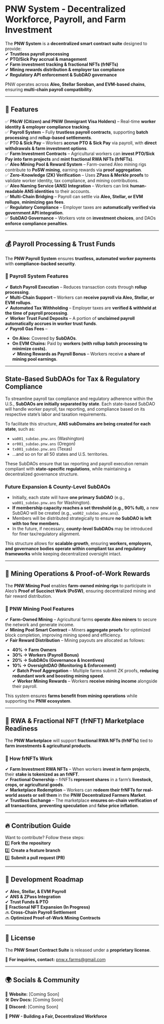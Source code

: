 # PNW System - Decentralized Workforce, Payroll, and Farm Investment
The **PNW System** is a **decentralized smart contract suite** designed to provide:  
✔ **Trustless payroll processing**  
✔ **PTO/Sick Pay accrual & management**  
✔ **Farm investment tracking & fractional NFTs (frNFTs)**  
✔ **Mining rewards distribution & employer tax compliance**  
✔ **Regulatory API enforcement & SubDAO governance**  

PNW operates across **Aleo, Stellar Soroban, and EVM-based chains**, ensuring **multi-chain payroll compatibility**.

---

## 📌 Features
✅ **PNcW (Citizen) and PNiW (Immigrant Visa Holders)** – Real-time **worker identity & employer compliance tracking**.  
✅ **Payroll System** – Fully **trustless payroll contracts**, supporting **batch processing** and **rollup-based settlements**.  
✅ **PTO & Sick Pay** – Workers **accrue PTO & Sick Pay** via payroll, with **direct withdrawals & farm investment options**.  
✅ **Farm Investment Contracts** – Agricultural workers can **invest PTO/Sick Pay into farm projects** and **mint fractional RWA NFTs (frNFTs)**.  
✅ **Aleo Mining Pool & Reward System** – Farm-owned Aleo mining rigs contribute to **PoSW mining**, earning rewards via **proof aggregation**.  
✅ **Zero-Knowledge (ZK) Verification** – Uses **ZPass & Merkle proofs** to validate worker identity, tax compliance, and mining contributions.  
✅ **Aleo Naming Service (ANS) Integration** – Workers can link **human-readable ANS identities** to their accounts.  
✅ **Multi-Chain Bridging** – Payroll can settle via **Aleo, Stellar, or EVM rollups**, **minimizing gas fees**.  
✅ **Regulatory Compliance** – Employer taxes are **automatically verified via government API integration**.  
✅ **SubDAO Governance** – Workers vote on **investment choices**, and DAOs **enforce compliance penalties**.  

---

## 💰 Payroll Processing & Trust Funds
The **PNW Payroll System** ensures **trustless, automated worker payments** with **compliance-backed security**.

### 🔹 Payroll System Features
✔ **Batch Payroll Execution** – Reduces transaction costs through **rollup processing**.  
✔ **Multi-Chain Support** – Workers can **receive payroll via Aleo, Stellar, or EVM rollups**.  
✔ **Automated Tax Withholding** – Employer taxes are **verified & withheld at the time of payroll processing**.  
✔ **Worker Trust Fund Deposits** – A portion of **unclaimed payroll automatically accrues in worker trust funds**.  
✔ **Payroll Gas Fees** –  
   - **On Aleo:** Covered by **SubDAOs**.  
   - **On EVM Chains:** Paid by **workers (with rollup batch processing to minimize costs).**  
✔ **Mining Rewards as Payroll Bonus** – Workers receive **a share of mining pool earnings**.  

---

## State-Based SubDAOs for Tax & Regulatory Compliance

To streamline payroll tax compliance and regulatory adherence within the U.S., **SubDAOs are initially separated by state**. Each state-based SubDAO will handle worker payroll, tax reporting, and compliance based on its respective state’s labor and taxation requirements.

To facilitate this structure, **ANS subDomains are being created for each state**, such as:

- `wa001_subdao.pnw.ans` (Washington)
- `or001_subdao.pnw.ans` (Oregon)
- `tx001_subdao.pnw.ans` (Texas)  
- …and so on for all 50 states and U.S. territories.

These SubDAOs ensure that tax reporting and payroll execution remain compliant with **state-specific regulations**, while maintaining a decentralized governance structure.

### Future Expansion & County-Level SubDAOs
- Initially, each state will have **one primary SubDAO** (e.g., `wa001_subdao.pnw.ans` for Washington).  
- **If membership capacity reaches a set threshold (e.g., 90% full),** a new SubDAO will be created (e.g., `wa002_subdao.pnw.ans`).  
- Members will be distributed strategically to ensure **no SubDAO is left with too few members.**  
- In the future, if necessary, **county-level SubDAOs** may be introduced for finer tax/regulatory alignment.

This structure allows for **scalable growth**, ensuring **workers, employers, and governance bodies operate within compliant tax and regulatory frameworks** while keeping decentralized oversight intact.

---

## 🔹 Mining Operations & Proof-of-Work Rewards
The **PNW Mining Pool** enables **farm-owned mining rigs** to participate in Aleo’s **Proof of Succinct Work (PoSW)**, ensuring decentralized mining and fair reward distribution.

### 🔸 PNW Mining Pool Features
✔ **Farm-Owned Mining** – Agricultural farms **operate Aleo miners** to secure the network and generate income.  
✔ **Mining Pool Smart Contract** – Miners **aggregate proofs** for optimized block completion, improving mining speed and efficiency.  
✔ **Fair Reward Distribution** – Mining payouts are allocated as follows:  
   - **40% → Farm Owners**  
   - **30% → Workers (Payroll Bonus)**  
   - **20% → SubDAOs (Governance & Incentives)**  
   - **10% → OversightDAO (Monitoring & Enforcement)**  
✔ **Batch Proof Aggregation** – Multiple farms submit ZK proofs, **reducing redundant work and boosting mining speed**.  
✔ **Worker Mining Rewards** – Workers **receive mining income** alongside their payroll.  

This system ensures **farms benefit from mining operations** while supporting the **PNW ecosystem**.

---

## 🔹 RWA & Fractional NFT (frNFT) Marketplace Readiness
The **PNW Marketplace** will support **fractional RWA NFTs (frNFTs)** tied to **farm investments & agricultural products**.

### 🔸 How frNFTs Work
✔ **Farm Investment RWA NFTs** – When workers **invest in farm projects**, their **stake is tokenized as an frNFT**.  
✔ **Fractional Ownership** – frNFTs **represent shares** in a farm’s **livestock, crops, or agricultural goods**.  
✔ **Marketplace Redemption** – Workers can **redeem their frNFTs for real-world assets or sell them** in the **PNW Decentralized Farmers Market**.  
✔ **Trustless Exchange** – The marketplace **ensures on-chain verification of all transactions**, **preventing speculation** and **false price inflation**.  

---

## 🔥 Contribution Guide
Want to contribute? Follow these steps:  
1️⃣ **Fork the repository**  
2️⃣ **Create a feature branch**  
3️⃣ **Submit a pull request (PR)**  

---

## 🚀 Development Roadmap
✔ **Aleo, Stellar, & EVM Payroll**  
✔ **ANS & ZPass Integration**  
✔ **Trust Funds & PTO**  
🔄 **Fractional NFT Expansion (In Progress)**  
🔜 **Cross-Chain Payroll Settlement**  
🔜 **Optimized Proof-of-Work Mining Contracts**  

---

## 📝 License
The **PNW Smart Contract Suite** is released under a **proprietary license**.  

📧 **For inquiries, contact:** pnw.x.farms@gmail.com  

---

## 🌍 Socials & Community
📢 **Website:** [Coming Soon]  
🛠 **Dev Docs:** [Coming Soon]  
💬 **Discord:** [Coming Soon]  

🚀 **PNW - Building a Fair, Decentralized Workforce**
